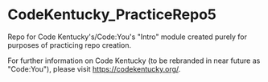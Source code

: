# CodeKentucky_PracticeRepo5

Repo for Code Kentucky's/Code:You's "Intro" module created purely for purposes of practicing repo creation.

For further information on Code Kentucky (to be rebranded in near future as "Code:You"), please visit https://codekentucky.org/.
